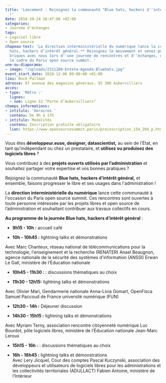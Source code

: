 ```yaml
---
title: 'Lancement : Rejoignez la communauté "Blue hats, hackers d''intérêt général"
  !'
date: 2018-10-24 16:47:00 +02:00
categories:
- Journée d'échanges
tags:
- Logiciel libre
- Open source
chapeau-text: 'La direction interministérielle du numérique lance la communauté **Blue
  hats, hackers d’intérêt général.** Rejoignez le mouvement et venez poser les premières
  briques avec nous lors d''une journée de rencontres et d''échanges, organisée dans
  le cadre du Paris open source summit. '
une-ou-diaporama:
- image: "/uploads/2311208-Entete-Agenda-Bluehats.jpg"
event_start_date: 2018-12-06 09:00:00 +01:00
lieu: Dock Pullman
adresse: 87 avenue des magasins généraux, 93 300 Aubervilliers
acces:
- type: 'Métro :'
  lignes:
  - nom: Ligne 12 "Porte d’Aubervilliers"
champs_informations:
- intitule: 'Horaires '
  contenu: De 9h à 17h
- intitule: Modalités
  contenu: Inscription gratuite obligatoire
  lien: https://www.opensourcesummit.paris/preinscription_154_204_p.html
---
```


Vous êtes **développeur.euse, designer, datascientist,** au sein de l'État, en tant qu'indépendant ou chez un prestataire, et **utilisez ou produisez des logiciels libres** ? 

Vous contribuez à des **projets ouverts utilisés par l’administration** et souhaitez partager votre expertise et vos bonnes pratiques ?

Rejoignez la communauté **Blue hats, hackers d’intérêt général,** et ensemble, faisons progresser le libre et ses usages dans l'administration ! 

La **direction interministérielle du numérique** lance cette communauté à l'occasion du Paris open source summit. Ces rencontres sont ouvertes à toute personne intéressée par les projets libres et open source de l’administration et souhaitant contribuer aux travaux collectifs en cours. 

**Au programme de la journée Blue hats, hackers d’intérêt général** : 

* **9h15 - 10h :** accueil café

* **10h - 10h45 :** lightning talks et démonstrations 

Avec Marc Chanteux, réseau national de télécommunications pour la technologie, l'enseignement et la recherche (RENATER)
Anael Beaugnon, agence nationale de la sécurité des systèmes d'information (ANSSI)
Erwan Le Gall, ministère de l’Éducation nationale

* **10h45 - 11h30 :** : discussions thématiques au choix

* **11h30 - 12h15:** lightning talks et démonstrations

Avec Olivier Mari, Gendarmerie nationale 
Anna-Livia Gomart, OpenFisca
Samuel Paccoud de France université numérique (FUN)

* **12h30 - 14h :** Déjeuner discussion 

* **14h30 - 15h15 :** lightning talks et démonstrations

Avec Myriam Terny, association rencontre citoyenneté numérique
Luc Bourdot, pôle logiciels libres, ministère de l’Éducation nationale
Jean-Marc Leroux

* **15h15 - 16h :**  : discussions thématiques au choix

* **16h - 16h45 :** lightning talks et démonstrations
<br>Avec Lery Jicquel, Cour des comptes
Pascal Kuczynski, association des développeurs et utilisateurs de logiciels libres pour les administrations et les collectivités territoriales (ADULLACT)
Fabien Antoine, ministère de l’Intérieur 





